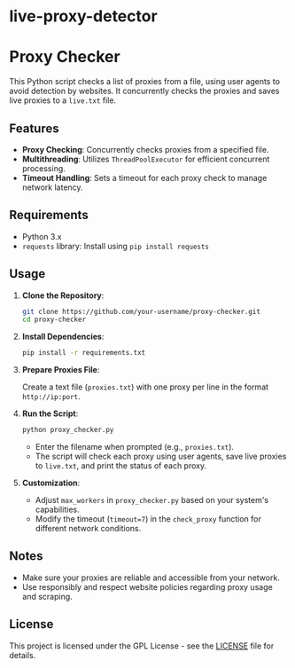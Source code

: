 # live-proxy-detector
# Proxy Checker

This Python script checks a list of proxies from a file, using user agents to avoid detection by websites. It concurrently checks the proxies and saves live proxies to a `live.txt` file.

## Features

- **Proxy Checking**: Concurrently checks proxies from a specified file.
- **Multithreading**: Utilizes `ThreadPoolExecutor` for efficient concurrent processing.
- **Timeout Handling**: Sets a timeout for each proxy check to manage network latency.

## Requirements

- Python 3.x
- `requests` library: Install using `pip install requests`

## Usage

1. **Clone the Repository**:

   ```bash
   git clone https://github.com/your-username/proxy-checker.git
   cd proxy-checker
   ```

2. **Install Dependencies**:

   ```bash
   pip install -r requirements.txt
   ```

3. **Prepare Proxies File**:

   Create a text file (`proxies.txt`) with one proxy per line in the format `http://ip:port`.

4. **Run the Script**:

   ```bash
   python proxy_checker.py
   ```

   - Enter the filename when prompted (e.g., `proxies.txt`).
   - The script will check each proxy using user agents, save live proxies to `live.txt`, and print the status of each proxy.

5. **Customization**:

   - Adjust `max_workers` in `proxy_checker.py` based on your system's capabilities.
   - Modify the timeout (`timeout=7`) in the `check_proxy` function for different network conditions.

## Notes

- Make sure your proxies are reliable and accessible from your network.
- Use responsibly and respect website policies regarding proxy usage and scraping.

## License

This project is licensed under the GPL License - see the [LICENSE](LICENSE) file for details.
```










